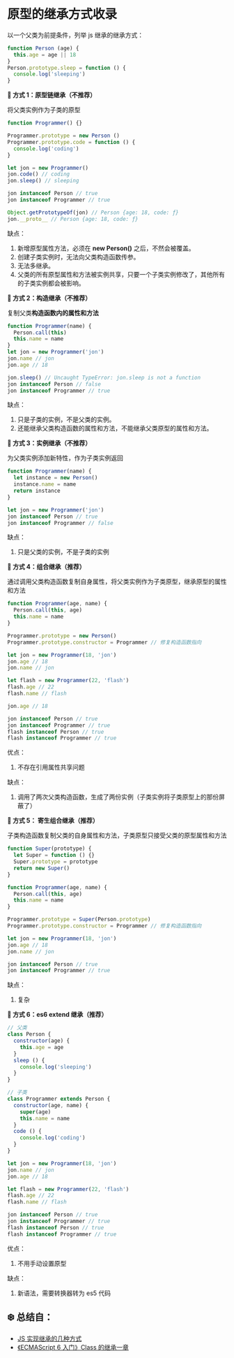 # 原型的继承方式收录

以一个父类为前提条件，列举 js 继承的继承方式：

```JavaScript
function Person (age) {
  this.age = age || 18
}
Person.prototype.sleep = function () {
  console.log('sleeping')
}
```

**🍖 方式 1：原型链继承（不推荐）**

将父类实例作为子类的原型

```JavaScript
function Programmer() {}

Programmer.prototype = new Person ()
Programmer.prototype.code = function () {
  console.log('coding')
}

let jon = new Programmer()
jon.code() // coding
jon.sleep() // sleeping

jon instanceof Person // true
jon instanceof Programmer // true

Object.getPrototypeOf(jon) // Person {age: 18, code: ƒ}
jon.__proto__ // Person {age: 18, code: ƒ}
```

缺点：

1. 新增原型属性方法，必须在 **new Person()** 之后，不然会被覆盖。
2. 创建子类实例时，无法向父类构造函数传参。
3. 无法多继承。
4. 父类的所有原型属性和方法被实例共享，只要一个子类实例修改了，其他所有的子类实例都会被影响。

**🌭 方式 2：构造继承（不推荐）**

复制父类**构造函数内的属性和方法**

```JavaScript
function Programmer(name) {
  Person.call(this)
  this.name = name
}
let jon = new Programmer('jon')
jon.name // jon
jon.age // 18

jon.sleep() // Uncaught TypeError: jon.sleep is not a function
jon instanceof Person // false
jon instanceof Programmer // true
```

缺点：

1. 只是子类的实例，不是父类的实例。
2. 还能继承父类构造函数的属性和方法，不能继承父类原型的属性和方法。

**🍗 方式 3：实例继承（不推荐）**

为父类实例添加新特性，作为子类实例返回

```JavaScript
function Programmer(name) {
  let instance = new Person()
  instance.name = name
  return instance
}

let jon = new Programmer('jon')
jon instanceof Person // true
jon instanceof Programmer // false
```

缺点：

1. 只是父类的实例，不是子类的实例

**🍤 方式 4：组合继承（推荐）**

通过调用父类构造函数复制自身属性，将父类实例作为子类原型，继承原型的属性和方法

```JavaScript
function Programmer(age, name) {
  Person.call(this, age)
  this.name = name
}

Programmer.prototype = new Person()
Programmer.prototype.constructor = Programmer // 修复构造函数指向

let jon = new Programmer(18, 'jon')
jon.age // 18
jon.name // jon

let flash = new Programmer(22, 'flash')
flash.age // 22
flash.name // flash

jon.age // 18

jon instanceof Person // true
jon instanceof Programmer // true
flash instanceof Person // true
flash instanceof Programmer // true
```

优点：

1. 不存在引用属性共享问题

缺点：

1. 调用了两次父类构造函数，生成了两份实例（子类实例将子类原型上的那份屏蔽了）

**🍳 方式 5： 寄生组合继承（推荐）**

子类构造函数复制父类的自身属性和方法，子类原型只接受父类的原型属性和方法

```JavaScript
function Super(prototype) {
  let Super = function () {}
  Super.prototype = prototype
  return new Super()
}

function Programmer(age, name) {
  Person.call(this, age)
  this.name = name
}

Programmer.prototype = Super(Person.prototype)
Programmer.prototype.constructor = Programmer // 修复构造函数指向

let jon = new Programmer(18, 'jon')
jon.age // 18
jon.name // jon

jon instanceof Person // true
jon instanceof Programmer // true
```

缺点：

1. 复杂

**🍜 方式 6：es6 extend 继承（推荐）**

```JavaScript
// 父类
class Person {
  constructor(age) {
    this.age = age
  }
  sleep () {
    console.log('sleeping')
  }
}

// 子类
class Programmer extends Person {
  constructor(age, name) {
    super(age)
    this.name = name
  }
  code () {
    console.log('coding')
  }
}

let jon = new Programmer(18, 'jon')
jon.name // jon
jon.age // 18

let flash = new Programmer(22, 'flash')
flash.age // 22
flash.name // flash

jon instanceof Person // true
jon instanceof Programmer // true
flash instanceof Person // true
flash instanceof Programmer // true
```

优点：

1. 不用手动设置原型

缺点：

1. 新语法，需要转换器转为 es5 代码

## ❄️ 总结自：

- [JS 实现继承的几种方式](http://www.cnblogs.com/humin/p/4556820.html)
- [《ECMAScript 6 入门》Class 的继承一章](http://es6.ruanyifeng.com/#docs/class-extends)
